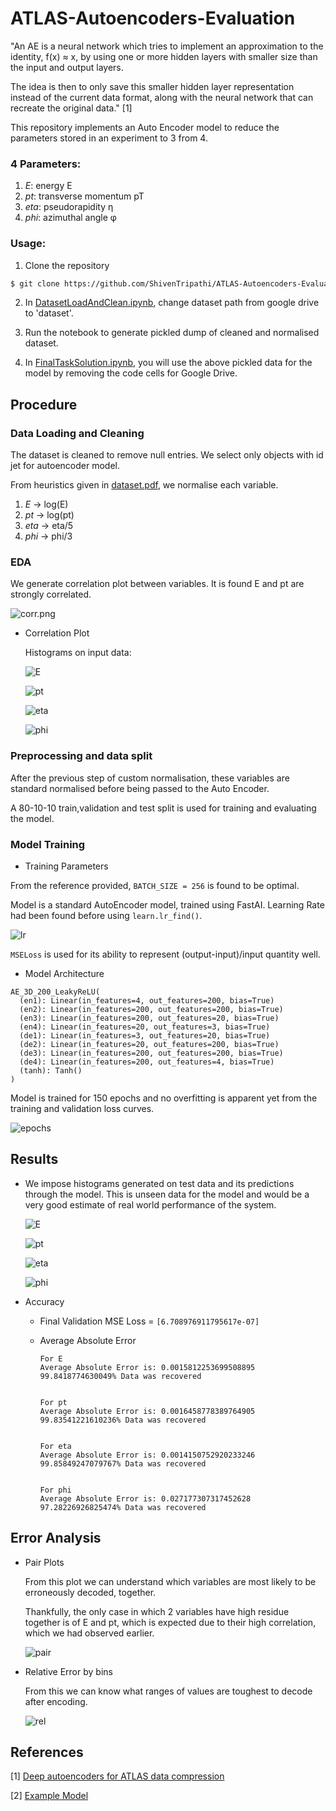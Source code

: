 # ATLAS-Autoencoders-Evaluation

"An AE is a neural network which tries to implement an approximation to the identity, f(x) ≈ x, by using one or more hidden layers with smaller size than the input and output layers. 

The idea is then to only save this smaller hidden layer representation instead of the current data format, along with the neural network that can recreate the original data." [1]

This repository implements an Auto Encoder model to reduce the parameters stored in an experiment to 3 from 4.

### 4 Parameters:

1. *E*: energy E
2. *pt*: transverse momentum pT 
3. *eta*: pseudorapidity η 
4. *phi*: azimuthal angle φ 

### Usage:

1. Clone the repository 

```bash
$ git clone https://github.com/ShivenTripathi/ATLAS-Autoencoders-Evaluation.git
```
2. In [DatasetLoadAndClean.ipynb](DatasetLoadAndClean.ipynb), change dataset path from google drive to 'dataset'.

3. Run the notebook to generate pickled dump of cleaned and normalised dataset.

4. In [FinalTaskSolution.ipynb](FinalTaskSolution.ipynb), you will use the above pickled data for the model by removing the code cells for Google Drive.

## Procedure

### Data Loading and Cleaning

The dataset is cleaned to remove null entries. We select only objects with id jet for autoencoder model. 

From heuristics given in [dataset.pdf](dataset/dataset.pdf), we normalise each variable. 

1. *E* -> log(E)
2. *pt* -> log(pt)
3. *eta* -> eta/5
4. *phi* -> phi/3

### EDA

We generate correlation plot between variables. It is found E and pt are strongly correlated.

![corr.png](plots/inputPlots/corr.png)
* Correlation Plot


    Histograms on input data:

    ![E](plots/inputPlots/fourmomentum_E.png)

    ![pt](plots/inputPlots/fourmomentum_pt.png)

    ![eta](plots/inputPlots/fourmomentum_eta.png)

    ![phi](plots/inputPlots/fourmomentum_phi.png)

### Preprocessing and data split

After the previous step of custom normalisation, these variables are standard normalised before being passed to the Auto Encoder. 

A 80-10-10 train,validation and test split is used for training and evaluating the model.

### Model Training

* Training Parameters

From the reference provided, ```BATCH_SIZE = 256``` is found to be optimal. 

Model is a standard AutoEncoder model, trained using FastAI. Learning Rate had been found before using ```learn.lr_find()```.

![lr](plots/trainingPlots/lossFinder.png)

```MSELoss``` is used for its ability to represent (output-input)/input quantity well.

* Model Architecture

```
AE_3D_200_LeakyReLU(
  (en1): Linear(in_features=4, out_features=200, bias=True)
  (en2): Linear(in_features=200, out_features=200, bias=True)
  (en3): Linear(in_features=200, out_features=20, bias=True)
  (en4): Linear(in_features=20, out_features=3, bias=True)
  (de1): Linear(in_features=3, out_features=20, bias=True)
  (de2): Linear(in_features=20, out_features=200, bias=True)
  (de3): Linear(in_features=200, out_features=200, bias=True)
  (de4): Linear(in_features=200, out_features=4, bias=True)
  (tanh): Tanh()
)
```

Model is trained for 150 epochs and no overfitting is apparent yet from the training and validation loss curves.

![epochs](plots/trainingPlots/lossInTraining.png)

## Results

* We impose histograms generated on test data and its predictions through the model. This is unseen data for the model and would be a very good estimate of real world performance of the system.

    ![E](plots/outputPlots/E.png)

    ![pt](plots/outputPlots/pt.png)

    ![eta](plots/outputPlots/eta.png)

    ![phi](plots/outputPlots/phi.png)

* Accuracy
    * Final Validation MSE Loss = ```[6.708976911795617e-07]```

    * Average Absolute Error

        ```
        For E
        Average Absolute Error is: 0.0015812253699508895
        99.8418774630049% Data was recovered


        For pt
        Average Absolute Error is: 0.0016458778389764905
        99.83541221610236% Data was recovered


        For eta
        Average Absolute Error is: 0.0014150752920233246
        99.85849247079767% Data was recovered


        For phi
        Average Absolute Error is: 0.027177307317452628
        97.28226926825474% Data was recovered
        ```

## Error Analysis

* Pair Plots

    From this plot we can understand which variables are most likely to be erroneously decoded, together. 

    Thankfully, the only case in which 2 variables have high residue together is of E and pt, which is expected due to their high correlation, which we had observed earlier.

    ![pair](plots/outputPlots/residuePairs)

* Relative Error by bins

    From this we can know what ranges of values are toughest to decode after encoding.

    ![rel](plots/outputPlots/relativeerror.png)

## References

[1] [Deep autoencoders for ATLAS data compression](https://hepsoftwarefoundation.org/gsoc/2021/proposal_ATLASCompressionAE.html)

[2] [Example Model](https://github.com/ATLAS-Autoencoders-GSoC-2021/Evaluation-Exercise)

###
